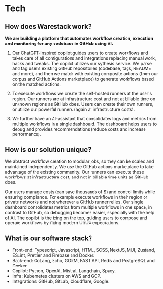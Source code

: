# Tech

## How does Warestack work?

**We are building a platform that automates workflow creation, execution and monitoring for any codebase in GitHub using AI.**

1. Our ChatGPT-inspired copilot guides users to create workflows and takes care of all configurations and integrations replacing manual work, hacks and tweaks. The copilot utilizes our sythesis service. We parse and tag user’s existing GitHub repositories (codebase, tags, README and more), and then we match with existing composite actions (from our corpus and GitHub Actions marketplace) to generate workflows based on the matched actions.

2. To execute workflows we create the self-hosted runners at the user's region. Our runners are at infrastructure cost and not at billable time on unknown regions as GitHub does. Users can create their own runners, or utilize our powerful runners (again at infrastructure costs).

3. We further have an AI-assistant that consolidates logs and metrics from multiple workflows in a single dashboard. The dashboard helps users to debug and provides recommendations (reduce costs and increase performance). 


## How is our solution unique?

We abstract workflow creation to modular jobs, so they can be scaled and maintained independently. We use the GitHub actions marketplace to take advantage of the existing community. Our runners can execute these workflows at infrastructure cost, and not in billable time units as GitHub does. 

Our users manage costs (can save thousands of $) and control limits while ensuring compliance. For example execute workflows in their region or private networks and not wherever a GitHub runner relies. Our single dashboard consolidates metrics from multiple workflows in one space, in contrast to GitHub, so debugging becomes easier, especially with the help of AI. The copilot is the icing on the top, guiding users to compose and operate workflows by fitting modern UI/UX expectations.

## What is our software stack?

- Front-end: Typescript, Javascript, HTML, SCSS, NextJS, MUI, Zustand, ESLint, Prettier and Firebase and Docker.
- Back-end: GoLang, Echo, GORM, FAST API, Redis and PostgreSQL and Docker.
- Copilot: Python, OpenAI, Mistral, Langchain, Spacy.
- Infra: Kubernetes clusters on AWS and GCP.
- Integrations: GitHub, GitLab, Cloudflare, Google.